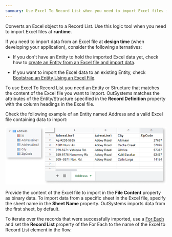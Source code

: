 ```yaml
---
summary: Use Excel To Record List when you need to import Excel files in your app at runtime.
---
```


Converts an Excel object to a Record List. Use this logic tool when you need to import Excel files at **runtime**.

<div class="info" markdown="1">

If you need to import data from an Excel file at **design time** (when developing your application), consider the following alternatives:

* If you don't have an Entity to hold the imported Excel data yet, check how to [create an Entity from an Excel file and import data](../../../getting-started/create-reactive-web.md#create-entity-from-excel).

* If you want to import the Excel data to an existing Entity, check [Bootstrap an Entity Using an Excel File](../../../develop/data/excel-bootstrap.md).

</div>

To use Excel To Record List you need an Entity or Structure that matches the content of the Excel file you want to import. OutSystems matches the attributes of the Entity/Structure specified in the **Record Definition** property with the column headings in the Excel file.

Check the following example of an Entity named Address and a valid Excel file containing data to import:

![aaa](images/exceltorecordlist-entity-excel.png)

Provide the content of the Excel file to import in the **File Content** property as binary data. To import data from a specific sheet in the Excel file, specify the sheet name in the **Sheet Name** property. OutSystems imports data from the first sheet, by default.

To iterate over the records that were successfully imported, use a [For Each](<Class.For Each.final.md>) and set the **Record List** property of the For Each to the name of the Excel to Record List element in the flow.
